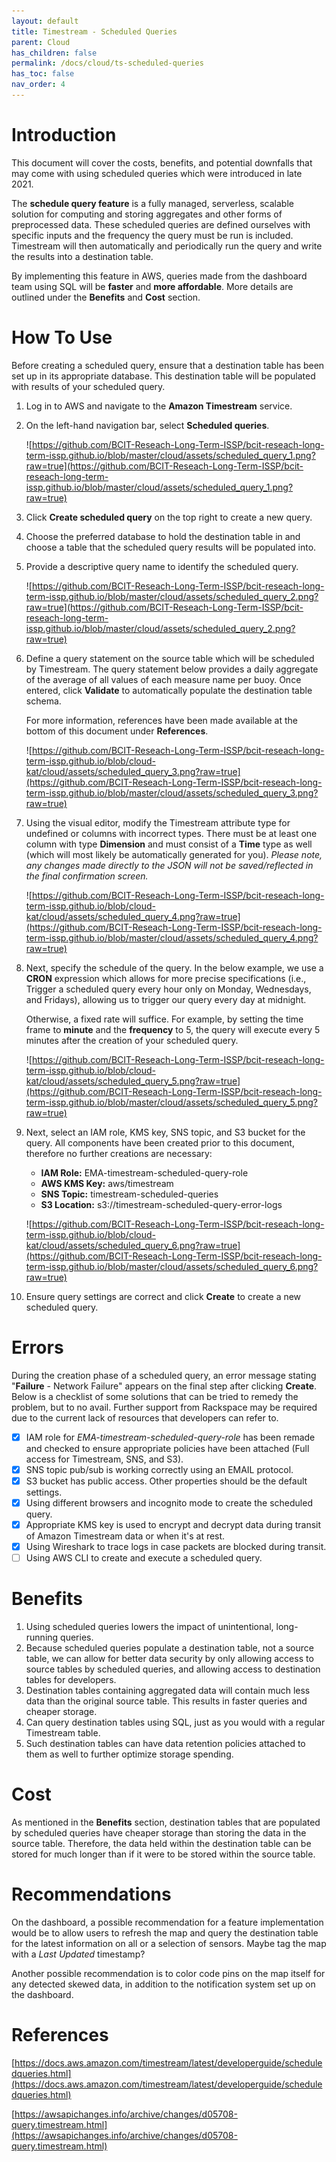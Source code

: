 ```yaml
---
layout: default
title: Timestream - Scheduled Queries
parent: Cloud
has_children: false
permalink: /docs/cloud/ts-scheduled-queries
has_toc: false
nav_order: 4
---
```


# Introduction

This document will cover the costs, benefits, and potential downfalls that may come with using scheduled queries which were introduced in late 2021. 

The **schedule query feature** is a fully managed, serverless, scalable solution for computing and storing aggregates and other forms of preprocessed data. These scheduled queries are defined ourselves with specific inputs and the frequency the query must be run is included. Timestream will then automatically and periodically run the query and write the results into a destination table.

By implementing this feature in AWS, queries made from the dashboard team using SQL will be **faster** and **more affordable**. More details are outlined under the **Benefits** and **Cost** section.

# How To Use

Before creating a scheduled query, ensure that a destination table has been set up in its appropriate database. This destination table will be populated with results of your scheduled query.  

1. Log in to AWS and navigate to the **Amazon Timestream** service.
2. On the left-hand navigation bar, select **Scheduled queries**.
    
    ![https://github.com/BCIT-Reseach-Long-Term-ISSP/bcit-reseach-long-term-issp.github.io/blob/master/cloud/assets/scheduled_query_1.png?raw=true](https://github.com/BCIT-Reseach-Long-Term-ISSP/bcit-reseach-long-term-issp.github.io/blob/master/cloud/assets/scheduled_query_1.png?raw=true)
    
3. Click **Create scheduled query** on the top right to create a new query.
4. Choose the preferred database to hold the destination table in and choose a table that the scheduled query results will be populated into. 
5. Provide a descriptive query name to identify the scheduled query. 

    ![https://github.com/BCIT-Reseach-Long-Term-ISSP/bcit-reseach-long-term-issp.github.io/blob/master/cloud/assets/scheduled_query_2.png?raw=true](https://github.com/BCIT-Reseach-Long-Term-ISSP/bcit-reseach-long-term-issp.github.io/blob/master/cloud/assets/scheduled_query_2.png?raw=true)

6. Define a query statement on the source table which will be scheduled by Timestream. The query statement below provides a daily aggregate of the average of all values of each measure name per buoy. Once entered, click **Validate** to automatically populate the destination table schema.

    For more information, references have been made available at the bottom of this document under **References**.

    ![https://github.com/BCIT-Reseach-Long-Term-ISSP/bcit-reseach-long-term-issp.github.io/blob/cloud-kat/cloud/assets/scheduled_query_3.png?raw=true](https://github.com/BCIT-Reseach-Long-Term-ISSP/bcit-reseach-long-term-issp.github.io/blob/master/cloud/assets/scheduled_query_3.png?raw=true)

7. Using the visual editor, modify the Timestream attribute type for undefined or columns with incorrect types. There must be at least one column with type **Dimension** and must consist of a **Time** type as well (which will most likely be automatically generated for you). *Please note, any changes made directly to the JSON will not be saved/reflected in the final confirmation screen.*

    ![https://github.com/BCIT-Reseach-Long-Term-ISSP/bcit-reseach-long-term-issp.github.io/blob/cloud-kat/cloud/assets/scheduled_query_4.png?raw=true](https://github.com/BCIT-Reseach-Long-Term-ISSP/bcit-reseach-long-term-issp.github.io/blob/master/cloud/assets/scheduled_query_4.png?raw=true)

8. Next, specify the schedule of the query. In the below example, we use a **CRON** expression which allows for more precise specifications (i.e., Trigger a scheduled query every hour only on Monday, Wednesdays, and Fridays), allowing us to trigger our query every day at midnight. 

    Otherwise, a fixed rate will suffice. For example, by setting the time frame to **minute** and the **frequency** to 5, the query will execute every 5 minutes after the creation of your scheduled query.

    ![https://github.com/BCIT-Reseach-Long-Term-ISSP/bcit-reseach-long-term-issp.github.io/blob/cloud-kat/cloud/assets/scheduled_query_5.png?raw=true](https://github.com/BCIT-Reseach-Long-Term-ISSP/bcit-reseach-long-term-issp.github.io/blob/master/cloud/assets/scheduled_query_5.png?raw=true)

9. Next, select an IAM role, KMS key, SNS topic, and S3 bucket for the query. All components have been created prior to this document, therefore no further creations are necessary:
    
    * **IAM Role:** EMA-timestream-scheduled-query-role
    * **AWS KMS Key:** aws/timestream
    * **SNS Topic:** timestream-scheduled-queries
    * **S3 Location:** s3://timestream-scheduled-query-error-logs

    ![https://github.com/BCIT-Reseach-Long-Term-ISSP/bcit-reseach-long-term-issp.github.io/blob/cloud-kat/cloud/assets/scheduled_query_6.png?raw=true](https://github.com/BCIT-Reseach-Long-Term-ISSP/bcit-reseach-long-term-issp.github.io/blob/master/cloud/assets/scheduled_query_6.png?raw=true)

10. Ensure query settings are correct and click **Create** to create a new scheduled query.

# Errors

During the creation phase of a scheduled query, an error message stating "**Failure** - Network Failure" appears on the final step after clicking **Create**. Below is a checklist of some solutions that can be tried to remedy the problem, but to no avail. Further support from Rackspace may be required due to the current lack of resources that developers can refer to. 

- [x] IAM role for *EMA-timestream-scheduled-query-role* has been remade and checked to ensure appropriate policies have been attached (Full access for Timestream, SNS, and S3). 
- [x] SNS topic pub/sub is working correctly using an EMAIL protocol.
- [x] S3 bucket has public access. Other properties should be the default settings. 
- [x] Using different browsers and incognito mode to create the scheduled query. 
- [x] Appropriate KMS key is used to encrypt and decrypt data during transit of Amazon Timestream data or when it's at rest.
- [x] Using Wireshark to trace logs in case packets are blocked during transit. 
- [ ] Using AWS CLI to create and execute a scheduled query. 

# Benefits

1. Using scheduled queries lowers the impact of unintentional, long-running queries. 
2. Because scheduled queries populate a destination table, not a source table, we can allow for better data security by only allowing access to source tables by scheduled queries, and allowing access to destination tables for developers. 
3. Destination tables containing aggregated data will contain much less data than the original source table. This results in faster queries and cheaper storage. 
4. Can query destination tables using SQL, just as you would with a regular Timestream table.
5. Such destination tables can have data retention policies attached to them as well to further optimize storage spending. 

# Cost

As mentioned in the **Benefits** section, destination tables that are populated by scheduled queries have cheaper storage than storing the data in the source table. Therefore, the data held within the destination table can be stored for much longer than if it were to be stored within the source table.

# Recommendations

On the dashboard, a possible recommendation for a feature implementation would be to allow users to refresh the map and query the destination table for the latest information on all or a selection of sensors. Maybe tag the map with a *Last Updated* timestamp?

Another possible recommendation is to color code pins on the map itself for any detected skewed data, in addition to the notification system set up on the dashboard. 

# References

[https://docs.aws.amazon.com/timestream/latest/developerguide/scheduledqueries.html](https://docs.aws.amazon.com/timestream/latest/developerguide/scheduledqueries.html)

[https://awsapichanges.info/archive/changes/d05708-query.timestream.html](https://awsapichanges.info/archive/changes/d05708-query.timestream.html)
